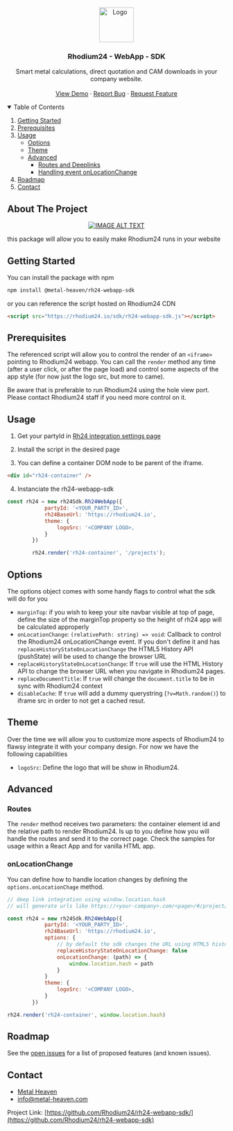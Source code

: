 <!-- PRODUCT LOGO -->
<br />
<p align="center">
  <a href="https://github.com/Rhodium24/rh24-webapp-sdk">
    <img src="https://www.metal-heaven.com/wp-content/uploads/2019/09/logo_rhodium24_wit-2-1000x234.png" alt="Logo" height="80">
  </a>

  <h3 align="center">Rhodium24 - WebApp - SDK</h3>

  <p align="center">
    Smart metal calculations, direct quotation and CAM downloads in your company website.
    <br />
    <br />
    <a href="https://metal-heaven.com/integration">View Demo</a>
    ·
    <a href="https://github.com/Rhodium24/rh24-webapp-sdk/issues">Report Bug</a>
    ·
    <a href="https://github.com/Rhodium24/rh24-webapp-sdk/issues">Request Feature</a>
  </p>
</p>

<!-- TABLE OF CONTENTS -->
<details open="open">
  <summary>Table of Contents</summary>
  <ol>
    <li>
      <a href="#getting-started">Getting Started</a>
    </li>
    <li><a href="#prerequisites">Prerequisites</a></li>
    <li>
        <a href="#usage">Usage</a>
        <ul>
            <li>
                <a href="#options">Options</a>
            </li>
            <li>
                <a href="#theme">Theme</a>
            </li>
            <li>
                <a href="#advanced">Advanced</a>
                <ul>
                    <li>
                        <a href="#routes">Routes and Deeplinks</a>
                    </li>
                    <li>
                        <a href="#onlocationchange">Handling event onLocationChange</a>
                    </li>
                </ul>
            </li>
        </ul>    
    </li>
    <li><a href="#roadmap">Roadmap</a></li>
    <li><a href="#contact">Contact</a></li>
  </ol>
</details>

<!-- ABOUT THE PROJECT -->

## About The Project

<div align="center">
  <a href="https://www.youtube.com/watch?v=2JMnIuOxlto"><img src="https://img.youtube.com/vi/2JMnIuOxlto/0.jpg" alt="IMAGE ALT TEXT"></a>
</div>

this package will allow you to easily make Rhodium24 runs in your website

<!-- GETTING STARTED -->

## Getting Started

You can install the package with npm

```bash
npm install @metal-heaven/rh24-webapp-sdk
```

or you can reference the script hosted on Rhodium24 CDN

```html
<script src="https://rhodium24.io/sdk/rh24-webapp-sdk.js"></script>
```

## Prerequisites

The referenced script will allow you to control the render of an `<iframe>` pointing to Rhodium24 webapp. You can call the `render` method any time (after a user click, or after the page load) and control some aspects of the app style (for now just the logo src, but more to came).

Be aware that is preferable to run Rhodium24 using the hole view port. Please contact Rhodium24 staff if you need more control on it.

## Usage

1. Get your partyId in [Rh24 integration settings page](https://rhodium24.io/app/settings/integrations/webapp)

2. Install the script in the desired page

3. You can define a container DOM node to be parent of the iframe.

```html
<div id="rh24-container" />
```

4. Instanciate the rh24-webapp-sdk

```javascript
const rh24 = new rh24Sdk.Rh24WebApp({
            partyId: '<YOUR_PARTY_ID>',
            rh24BaseUrl: 'https://rhodium24.io',
            theme: {
                logoSrc: '<COMPANY LOGO>,
            }
        })

        rh24.render('rh24-container', '/projects');

```

## Options

The options object comes with some handy flags to control what the sdk will do for you

- `marginTop`: if you wish to keep your site navbar visible at top of page, define the size of the marginTop property so the height of rh24 app will be calculated approperly
- `onLocationChange`: `(relativePath: string) => void`: Callback to control the Rhodium24 onLocationChange event. If you don't define it and has `replaceHistoryStateOnLocationChange` the HTML5 History API (pushState) will be used to change the browser URL
- `replaceHistoryStateOnLocationChange`: If `true` will use the HTML History API to change the browser URL when you navigate in Rhodium24 pages.
- `replaceDocumentTitle`: If `true` will change the `document.title` to be in sync with Rhodium24 context
- `disableCache`: If `true` will add a dummy querystring (`?v=Math.random()`) to iframe src in order to not get a cached resut.

## Theme

Over the time we will allow you to customize more aspects of Rhodium24 to flawsy integrate it with your company design. For now we have the following capabilities

- `logoSrc`: Define the logo that will be show in Rhodium24.

## Advanced

### Routes

The `render` method receives two parameters: the container element id and the relative path to render Rhodium24. Is up to you define how you will handle the routes and send it to the correct page. Check the samples for usage within a React App and for vanilla HTML app.

### onLocationChange

You can define how to handle location changes by defining the `options.onLocationChage` method.

```javascript
// deep link integration using window.location.hash
// will generate urls like https://<your-company>.com/<page>/#/project/<project-id>

const rh24 = new rh24Sdk.Rh24WebApp({
            partyId: '<YOUR_PARTY_ID>',
            rh24BaseUrl: 'https://rhodium24.io',
            options: {
                // by default the sdk changes the URL using HTML5 history api
                replaceHistoryStateOnLocationChange: false
                onLocationChange: (path) => {
                    window.location.hash = path
                }
            }
            theme: {
                logoSrc: '<COMPANY LOGO>,
            }
        })

rh24.render('rh24-container', window.location.hash)
```

<!-- ROADMAP -->

## Roadmap

See the [open issues](https://github.com/Rhodium24/rh24-webapp-sdk/issues) for a list of proposed features (and known issues).

<!-- CONTACT -->

## Contact

- [Metal Heaven](https://metal-heaven.com)
- [info@metal-heaven.com](info@metal-heaven.com)

Project Link: [https://github.com/Rhodium24/rh24-webapp-sdk/](https://github.com/Rhodium24/rh24-webapp-sdk)
